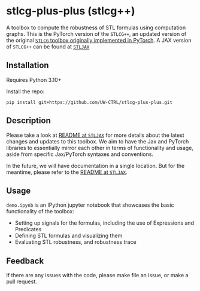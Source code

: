 stlcg-plus-plus (stlcg++)
======

A toolbox to compute the robustness of STL formulas using computation graphs. This is the PyTorch version of the `STLCG++`, an updated version of the original [`STLCG` toolbox originally implemented in PyTorch](https://github.com/StanfordASL/stlcg/tree/dev).
A JAX version of `STLCG++` can be found at [`STLJAX`](https://github.com/UW-CTRL/stljax)


## Installation

Requires Python 3.10+

Install the repo:

```
pip install git+https://github.com/UW-CTRL/stlcg-plus-plus.git
```

## Description
Please take a look at [README at `STLJAX`](https://github.com/UW-CTRL/stljax) for more details about the latest changes and updates to this toolbox.
We aim to have the Jax and PyTorch libraries to essentially mirror each other in terms of functionality and usage, aside from specific Jax/PyTorch syntaxes and conventions.

In the future, we will have documentation in a single location. But for the meantime, please refer to the [README at `STLJAX`](https://github.com/UW-CTRL/stljax).


## Usage
`demo.ipynb` is an IPython jupyter notebook that showcases the basic functionality of the toolbox:
* Setting up signals for the formulas, including the use of Expressions and Predicates
* Defining STL formulas and visualizing them
* Evaluating STL robustness, and robustness trace



## Feedback
If there are any issues with the code, please make file an issue, or make a pull request.

